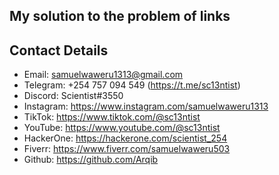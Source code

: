 ## My solution to the problem of links
## Contact Details
- Email: samuelwaweru1313@gmail.com
- Telegram: +254 757 094 549 (https://t.me/sc13ntist)
- Discord: Scientist#3550
- Instagram: https://www.instagram.com/samuelwaweru1313
- TikTok: https://www.tiktok.com/@sc13ntist
- YouTube: https://www.youtube.com/@sc13ntist
- HackerOne: https://hackerone.com/scientist_254
- Fiverr: https://www.fiverr.com/samuelwaweru503
- Github: https://github.com/Arqib

